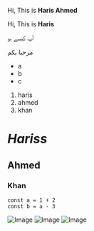 Hi, This is  **Haris Ahmed**

Hi,  This  is  **Haris**

آپ کیسے ہو

مرحبا بكم

- a
- b
- c

1. haris
2. ahmed
3. khan

# ***Hariss***

## Ahmed

### Khan

```
const a = 1 + 2 
const b = a - 3
```

![Image](https://s3.us-west-2.amazonaws.com/secure.notion-static.com/63d80881-c821-4c9e-86c9-87acc2a861a2/White_Modern_Simple_Photo_Zoom_Virtual_Background_%283%29.png?X-Amz-Algorithm=AWS4-HMAC-SHA256&X-Amz-Content-Sha256=UNSIGNED-PAYLOAD&X-Amz-Credential=AKIAT73L2G45EIPT3X45%2F20230817%2Fus-west-2%2Fs3%2Faws4_request&X-Amz-Date=20230817T131605Z&X-Amz-Expires=3600&X-Amz-Signature=cc4385d881e4fad78f72efee355f2cc51cbb710c79819a1ab323be2e61c52428&X-Amz-SignedHeaders=host&x-id=GetObject)
![Image](https://i.imgur.com/GT55mjD.png)
![Image](https://i.imgur.com/bJVeWH3.png)
